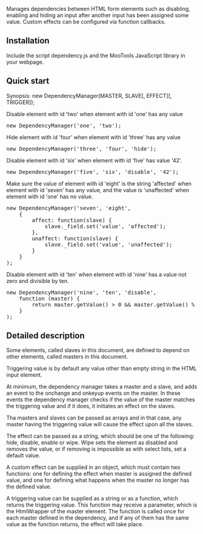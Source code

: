 Manages dependencies between HTML form elements such as disabling, enabling and hiding an input after
another input has been assigned some value. Custom effects can be configured via
function callbacks.

Installation
--------------------
Include the script dependency.js and the MooTools JavaScript library in your webpage.

Quick start
-----------
Synopsis:
new DependencyManager(MASTER, SLAVE[, EFFECT][, TRIGGER]);

Disable element with id 'two' when element with id 'one' has any value
<pre>
new DependencyManager('one', 'two');
</pre>

Hide element with id 'four' when element with id 'three' has any value
<pre>
new DependencyManager('three', 'four', 'hide');
</pre>

Disable element with id 'six' when element with id 'five' has value '42'.
<pre>
new DependencyManager('five', 'six', 'disable', '42');
</pre>

Make sure the value of element with id 'eight' is the string 'affected' when element with id
'seven' has any value, and the value is 'unaffected' when element with id 'one' has no
value.      
<pre>
new DependencyManager('seven', 'eight', 
    { 
        affect: function(slave) {
            slave._field.set('value', 'affected');
        },
        unaffect: function(slave) {
            slave._field.set('value', 'unaffected');
        }
    }
);
</pre>

Disable element with id 'ten' when element with id 'nine' has a
value not zero and divisible by ten.
<pre>
new DependencyManager('nine', 'ten', 'disable',
    function (master) {
        return master.getValue() > 0 && master.getValue() % 10 === 0;
    }
);
</pre>

Detailed description
--------------------
Some elements, called slaves in this document, are defined to depend on other elements, called masters in this document.

Triggering value is by default any value other than empty string in the HTML input element.

At minimum, the dependency manager takes a master and a slave, and adds an event to the onchange and onkeyup events on the master. In these events the dependency manager checks if the value of the master matches the triggering value and if it does, it initiates an effect on the slaves.

Tha masters and slaves can be passed as arrays and in that case, any master having the triggering value will cause the effect upon all the slaves.

The effect can be passed as a string, which should be one of the following: hide, disable, enable or wipe. Wipe sets the element as disabled and removes the value, or if removing is impossible as with select lists, set a default value. 

A custom effect can be supplied in an object, which must contain two functions: one for defining the effect when master is assigned the defined value, and one for defining what happens when the master no longer has the defined value.

A triggering value can be supplied as a string or as a function, which returns the triggering value. This function may receive a parameter, which is the HtmlWrapper of the master element. The function is called once for each master defined in the dependency, and if any of them has the same value as the function returns, the effect will take place.
